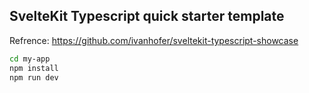 ## SvelteKit Typescript quick starter template
Refrence: https://github.com/ivanhofer/sveltekit-typescript-showcase   

```bash
cd my-app
npm install
npm run dev
```


